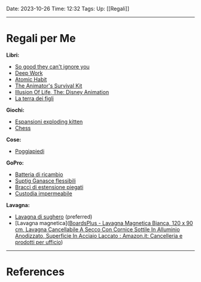 Date: 2023-10-26
Time: 12:32
Tags: 
Up: [[Regali]]

---
# Regali per Me

**Libri:**
- [So good they can't ignore you](https://www.amazon.it/Good-They-Cant-Ignore-You/dp/0349415862/ref=sr_1_1?adgrpid=55376758769&hvadid=255156346498&hvdev=c&hvlocphy=1008736&hvnetw=g&hvqmt=e&hvrand=10100291713954484149&hvtargid=kwd-301275781818&hydadcr=18602_1737172&keywords=so+good+they+can%27t+ignore+you&qid=1699705989&sr=8-1)
- [Deep Work](https://www.amazon.it/Deep-Work-Focused-Success-Distracted/dp/0349411905/ref=pd_bxgy_img_sccl_1/262-9501906-2763459?pd_rd_w=yFuMx&content-id=amzn1.sym.8346a411-823c-4423-a078-89faab0b5d1e&pf_rd_p=8346a411-823c-4423-a078-89faab0b5d1e&pf_rd_r=VZNC9RHRQ74C15FAT7V8&pd_rd_wg=SUPQM&pd_rd_r=a03f7ef9-65e4-42ec-87dc-dee45d0bda90&pd_rd_i=0349411905&psc=1)
- [Atomic Habit](https://www.amazon.it/Atomic-Habits-Proven-Build-Break/dp/1847941834/ref=pd_bxgy_img_sccl_1/262-9501906-2763459?pd_rd_w=0WraY&content-id=amzn1.sym.8346a411-823c-4423-a078-89faab0b5d1e&pf_rd_p=8346a411-823c-4423-a078-89faab0b5d1e&pf_rd_r=0DNXYM7J4C9YSD22PRZ5&pd_rd_wg=2M01n&pd_rd_r=0c055644-4b51-4926-b087-be9018d814c4&pd_rd_i=1847941834&psc=1)
- [The Animator's Survival Kit](https://www.amazon.it/Animation-Mini-Dialogue-Acting-Directing/dp/0571358446/ref=tmm_pap_swatch_0?_encoding=UTF8&qid=&sr=)
- [Illusion Of Life, The: Disney Animation ](https://www.amazon.it/Illusion-Life-Disney-Animation/dp/0786860707/ref=sr_1_1?adgrpid=1231453340287030&hvadid=76965998133611&hvbmt=be&hvdev=c&hvlocphy=1888&hvnetw=o&hvqmt=e&hvtargid=kwd-76966071658198%3Aloc-93&hydadcr=18611_2252363&keywords=the+illusion+of+life&qid=1704666298&sr=8-1)
- [La terra dei figli](https://www.ibs.it/terra-dei-figli-libro-gipi/e/9788876183256)

**Giochi:**
- [Espansioni exploding kitten](https://www.amazon.it/s?k=espansioni+exploding+kitten&adgrpid=1234751892267577&hvadid=77172160080866&hvbmt=be&hvdev=c&hvlocphy=1888&hvnetw=o&hvqmt=e&hvtargid=kwd-77172250719835%3Aloc-93&hydadcr=28887_1877208&tag=amamitsp-21&ref=pd_sl_1o1kp2h42t_e)
- [Chess](https://www.chesscomshop.com/standard-chess-set-combination-with-silicone-chess-board-standard-bag-triple-weighted-plastic-pieces.html)

**Cose:**
- [Poggiapiedi](https://www.ikea.com/it/it/p/dagotto-poggiapiedi-nero-40240989/)

**GoPro:**
- [Batteria di ricambio](https://www.amazon.it/Powerextra-Batteria-ricambio-caricabatterie-compatibile/dp/B0BVQ29GKT/ref=sr_1_9?crid=18BXU7QYIW0ZF&dib=eyJ2IjoiMSJ9.v8RdQaqG_Cl4fUPsTYlJ9x_1BwfCTeDdyy5LS73EtcanzS8u21W8NzEiS43GZKmJdmmc4SLpUpphf6-5Ysh18kVlPFmdSgAgrakGVriRI4BYLS_sQTDQ-sqpbPZWXC5o7zXrSKnZe2gWiQKsYYLbac-zE7Uzus9VGbpqZip6dr5NMoqMgaQ3X33d3y9RW7w6e9lhU-se-UuWWNeVAMgZ9i00hbB7I0VFYRtvbUnbD5vvGP3r49GpDvxl7QMvQbi1dtpx7r7_LMGNSS-h1b5c1GkLbtgXJpzgd7YqbqcgpzU.Wr0Gp0JN2uC84F-0y9-fPy5vf7QKsPPRTMCCZckgIHo&dib_tag=se&keywords=batterie+gopro+hero+10&qid=1711564738&sprefix=batterie+%2Caps%2C110&sr=8-9)
- [Suptig Ganasce flessibili](https://www.amazon.it/Suptig-morsetto-supporto-sessione-Action/dp/B077QDKRC7/ref=sr_1_1_sspa?__mk_it_IT=%C3%85M%C3%85%C5%BD%C3%95%C3%91&crid=3TKXHPEKZNHLI&dib=eyJ2IjoiMSJ9.lyRBhyKNG6AlMJYfuq0NQmHom_xwijzykcyx5FXrJ7a-yr22zznmp7QBlLGGMMQbxKOrxVxLTQUHPMHdqQcaywnP8Gw33caPCeYnt1XzAguhsw-ltCg1pqt5fLzq44IXpskoR6mq30ftWAK8OQlglRa1UIRdd-ggMiGXevqKK3rup0BZylv9KcIYa9Yvl59-hHLsFrU2GmaGU8vw0Pfzb01FC9sySHh1f1MRF5-oII-cOvw5Fh_aDKBmYbxEk2zaeax-O_XMvaqskinehPwT3YU9AsnTxnZ-UR4czkGYVXA.qMAyfDfEndwZI1KcXUdz0ei3XDTiGii-n9dD6Ly1LlA&dib_tag=se&keywords=braccio+curvo+gopro&qid=1711565161&sprefix=braccio+curvo+gopro%2Caps%2C105&sr=8-1-spons&sp_csd=d2lkZ2V0TmFtZT1zcF9hdGY&psc=1)
- [Bracci di estensione piegati](https://www.amazon.it/ShipeeKin-plastica-estensione-montaggio-compatibile/dp/B07TCW1SDD/ref=sr_1_14?__mk_it_IT=%C3%85M%C3%85%C5%BD%C3%95%C3%91&crid=24JEGVVOGGU9X&dib=eyJ2IjoiMSJ9.H-HojoZKjki46cm7u47dSSBmda7jnnw16yZ8UVf5fa6FJnCHFFHZzwGkZwpUABnvb0BTDmnwcn-fYN5m08WGiN0QC-R7JMbv9pcedswVrPmrypzRgJuQcdQKrc7apcOeg-9FKVG998w99SMgcUlSTxRJ5FallzbIudGoCYtkNQub9XcCFXd46UcJb-PS8mxZnM-y37CYuzGQQ7gDyFTWXXpdC4moiI8JTS-pabnjClO2jOteR2FMzVVMMDGOt6G3ymtqEJyisJOFLdBPWvgFnWLvRHy7UOvgUcDQ0sQC-HQ.NS8DRDKoQDl2D70k8pl0fQFyFwxIx4Hv5MY9T1pXk0M&dib_tag=se&keywords=braccio+curvo+rigido+gopro+10&qid=1711565504&sprefix=braccio+curvo+rigido+gopro+10%2Caps%2C86&sr=8-14)
- [Custodia impermeabile](https://www.amazon.it/FitStill-impermeabile-protettiva-subacquea-fotocamera/dp/B08LD4VXGL/ref=sr_1_1_sspa?__mk_it_IT=%C3%85M%C3%85%C5%BD%C3%95%C3%91&crid=AKUSP448UJBY&dib=eyJ2IjoiMSJ9.A5744f-lUNK1XpcdOhe8tCO6Noy-CZLdY-rAmRbZn5K7JePC30YbCiys3VOhA-6DIo8O0vPxIZIFA--Tf6alRkligsze8TwI_gO59iPv-M-FAcvUkivK-N45a6MuUye35WZxxyZrT7kWhz1kYbKFg3mkohbUZqztVnlhnTneAjii8wlm3AoGMiqcgBO6-3Rqar7VICJ3dr65vw_7VUuXGGJQr74_t9zjmR0TCv5ae3GdTUSQzOc9ZFBUuFDIOcclagaiUPERBzKz5_aee4vNEGuN1Pf3XkP9mXavLGeYdyE.ZOrlWFeQo-HIw6_BzjEylOeBN79SEi98ZCO5cwItO6Y&dib_tag=se&keywords=custodia+gopro+black+10&qid=1711565978&sprefix=custodia+gopro+black+10%2Caps%2C111&sr=8-1-spons&sp_csd=d2lkZ2V0TmFtZT1zcF9hdGY&psc=1)

**Lavagna:**
- [Lavagna di sughero](https://www.amazon.it/gp/aw/d/B09MHZFD6B/?_encoding=UTF8&pd_rd_plhdr=t&aaxitk=57830c55e52a7a561ef94f3cf7bbd6c0&hsa_cr_id=0&qid=1705333922&sr=1-2-e0fa1fdd-d857-4087-adda-5bd576b25987&ref_=sbx_be_s_sparkle_mcd_asin_1_img&pd_rd_w=51uUG&content-id=amzn1.sym.b580b30c-dd62-441e-ab95-5e749dbe7889%3Aamzn1.sym.b580b30c-dd62-441e-ab95-5e749dbe7889&pf_rd_p=b580b30c-dd62-441e-ab95-5e749dbe7889&pf_rd_r=YD8VDD0SEZX562WQN73J&pd_rd_wg=s03WE&pd_rd_r=40d676ac-26c2-4769-9a18-72070614348d&th=1) (preferred)
- [Lavagna magnetica]([BoardsPlus - Lavagna Magnetica Bianca, 120 x 90 cm, Lavagna Cancellabile A Secco Con Cornice Sottile In Alluminio Anodizzato, Superficie In Acciaio Laccato : Amazon.it: Cancelleria e prodotti per ufficio](https://www.amazon.it/gp/aw/d/B07NDR7PKG/?_encoding=UTF8&pd_rd_plhdr=t&aaxitk=57830c55e52a7a561ef94f3cf7bbd6c0&hsa_cr_id=0&qid=1705333922&sr=1-1-e0fa1fdd-d857-4087-adda-5bd576b25987&ref_=sbx_be_s_sparkle_mcd_asin_0_img&pd_rd_w=51uUG&content-id=amzn1.sym.b580b30c-dd62-441e-ab95-5e749dbe7889%3Aamzn1.sym.b580b30c-dd62-441e-ab95-5e749dbe7889&pf_rd_p=b580b30c-dd62-441e-ab95-5e749dbe7889&pf_rd_r=YD8VDD0SEZX562WQN73J&pd_rd_wg=s03WE&pd_rd_r=40d676ac-26c2-4769-9a18-72070614348d&th=1))

---
# References
